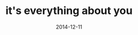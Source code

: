 ---
layout: base.njk
title : 'it&#39;s everything about you' 
view_title : 'it&#39;s everything about you' 
year : '2014' 
date : '2014-12-11' 
img_file : '/drawing/itseverthingaboutyou.png' 
html_file : 'itseverthingaboutyou' 
next_html : 'afearofitnotgoingright.html' 
year_order : '45' 
permalink : "title/{{html_file}}.html"
---